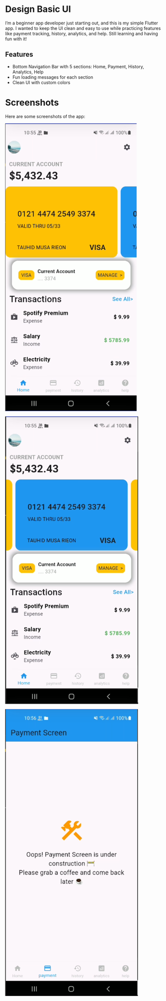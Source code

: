 # Design Basic UI

I’m a beginner app developer just starting out, and this is my simple Flutter app. I wanted to keep the UI clean and easy to use while practicing features like payment tracking, history, analytics, and help. Still learning and having fun with it!

## Features

- Bottom Navigation Bar with 5 sections: Home, Payment, History, Analytics, Help
- Fun loading messages for each section
- Clean UI with custom colors

# Screenshots

Here are some screenshots of the app:

![Flutter Image 1](images/flutter01.png)

![Flutter Image 2](images/flutter02.png)

![Flutter Image 3](images/flutter03.png)




